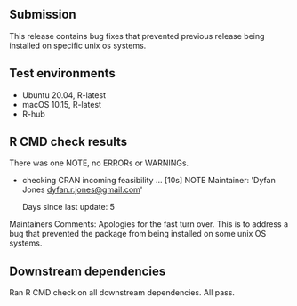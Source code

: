 ## Submission
This release contains bug fixes that prevented previous release being installed on specific unix os systems.

## Test environments

* Ubuntu 20.04, R-latest
* macOS 10.15, R-latest
* R-hub

## R CMD check results

There was one NOTE, no ERRORs or WARNINGs.

* checking CRAN incoming feasibility ... [10s] NOTE
  Maintainer: 'Dyfan Jones <dyfan.r.jones@gmail.com>'
  
  Days since last update: 5

Maintainers Comments:
Apologies for the fast turn over. This is to address a bug that prevented the package from being installed on some unix OS systems.

## Downstream dependencies

Ran R CMD check on all downstream dependencies. All pass.

